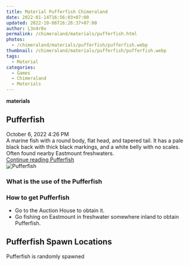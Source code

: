 ```yaml
---
title: Material Pufferfish Chimeraland
date: 2022-01-14T16:56:03+07:00
updated: 2022-10-06T16:26:37+07:00
author: L3n4r0x
permalink: /chimeraland/materials/pufferfish.html
photos:
  - /chimeraland/materials/pufferfish/pufferfish.webp
thumbnail: /chimeraland/materials/pufferfish/pufferfish.webp
tags:
  - Material
categories:
  - Games
  - Chimeraland
  - Materials
---
```


<section id="bootstrap-wrapper">
  <link
    rel="stylesheet"
    href="https://rawcdn.githack.com/dimaslanjaka/Web-Manajemen/0c3b5aa1813bd4abcd2c11bf3e37928b15c28664/css/bootstrap-5-3-0-alpha3-wrapper.css"
  />
  <div
    class="row g-0 border rounded overflow-hidden flex-md-row mb-4 shadow-sm position-relative bg-light text-dark"
  >
    <div class="col p-4 d-flex flex-column position-static">
      <strong class="d-inline-block mb-2 text-success">materials</strong>
      <h2 class="mb-0">Pufferfish</h2>
      <div class="mb-1 text-muted">October 6, 2022 4:26 PM</div>
      <div class="mb-2 border p-1">
        A marine fish with a round body, flat head, and tapered tail. It has a
        pale black back with thick black markings, and a white belly with no
        scales. Often found nearby Eastmount freshwaters.
      </div>
      <a
        href="/chimeraland/materials/pufferfish.html"
        class="stretched-link d-none"
        >Continue reading Pufferfish</a
      >
    </div>
    <div class="col-auto d-none d-lg-block">
      <img
        src="/chimeraland/materials/pufferfish/pufferfish.webp"
        alt="Pufferfish"
      />
    </div>
  </div>
  <div class="row bg-light text-dark">
    <div class="col-lg-6 col-12 mb-2">
      <div class="card">
        <div class="card-body">
          <h3 class="card-title">What is the use of the Pufferfish</h3>
          <div class="card-text"><ul></ul></div>
        </div>
      </div>
    </div>
    <div class="col-lg-6 col-12 mb-2">
      <div class="card">
        <div class="card-body">
          <h3 class="card-title">How to get Pufferfish</h3>
          <div class="card-text">
            <ul>
              <li>Go to the Auction House to obtain it.</li>
              <li>
                Go fishing on Eastmount in freshwater somewhere inland to obtain
                Pufferfish.
              </li>
            </ul>
          </div>
        </div>
      </div>
    </div>
    <div class="col-12 mb-2">
      <h2>Pufferfish Spawn Locations</h2>
      <p>Pufferfish is randomly spawned</p>
    </div>
  </div>
</section>